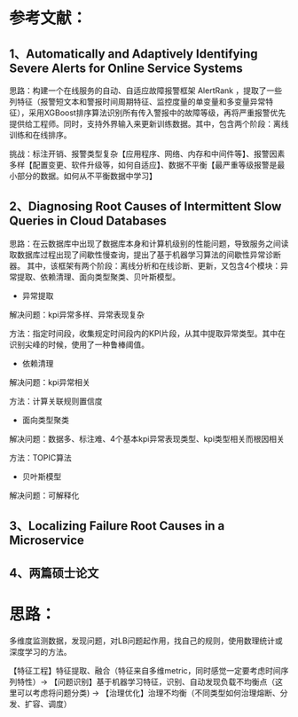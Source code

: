 # 参考文献：

## 1、Automatically and Adaptively Identifying Severe Alerts for Online Service Systems

思路：构建一个在线服务的自动、自适应故障报警框架 AlertRank ，提取了一些列特征（报警短文本和警报时间周期特征、监控度量的单变量和多变量异常特征），采用XGBoost排序算法识别所有传入警报中的故障等级，再将严重报警优先提供给工程师。同时，支持外界输入来更新训练数据。其中，包含两个阶段：离线训练和在线排序。

挑战：标注开销、报警类型复杂【应用程序、网络、内存和中间件等】、报警因素多样【配置变更、软件升级等，如何自适应】、数据不平衡【最严重等级报警是最小部分的数据。如何从不平衡数据中学习】

## 2、Diagnosing Root Causes of Intermittent Slow Queries in Cloud Databases

思路：在云数据库中出现了数据库本身和计算机级别的性能问题，导致服务之间读取数据库过程出现了间歇性慢查询，提出了基于机器学习算法的间歇性异常诊断器。
其中，该框架有两个阶段：离线分析和在线诊断、更新，又包含4个模块：异常提取、依赖清理、面向类型聚类、贝叶斯模型。

* 异常提取

解决问题：kpi异常多样、异常表现复杂

方法：指定时间段，收集规定时间段内的KPI片段，从其中提取异常类型。其中在识别尖峰的时候，使用了一种鲁棒阈值。

* 依赖清理

解决问题：kpi异常相关

方法：计算关联规则置信度

* 面向类型聚类

解决问题：数据多、标注难、4个基本kpi异常表现类型、kpi类型相关而根因相关

方法：TOPIC算法

* 贝叶斯模型

解决问题：可解释化

## 3、Localizing Failure Root Causes in a Microservice

## 4、两篇硕士论文

# 思路：

多维度监测数据，发现问题，对LB问题起作用，找自己的规则，使用数理统计或深度学习的方法。

【特征工程】特征提取、融合（特征来自多维metric，同时感觉一定要考虑时间序列特性）-> 【问题识别】基于机器学习特征，识别、自动发现负载不均衡点（这里可以考虑将问题分类) -> 【治理优化】治理不均衡（不同类型如何治理熔断、分发、扩容、调度）
